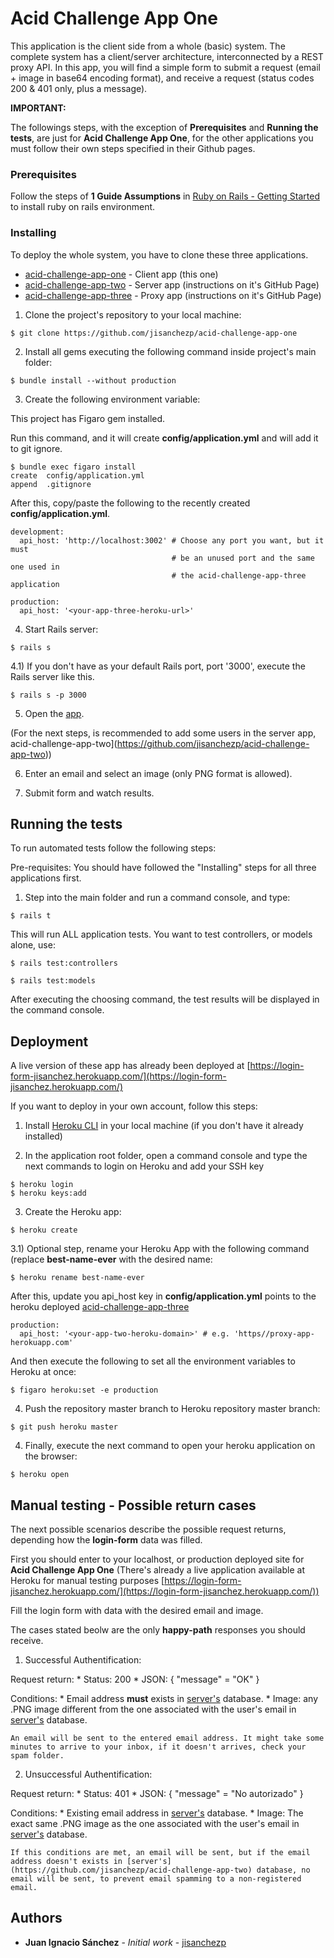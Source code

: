 # Acid Challenge App One

This application is the client side from a whole (basic) system. The complete
system has a client/server architecture, interconnected by a REST proxy API.
In this app, you will find a simple form to submit a request (email + image in
base64 encoding format), and receive a request (status codes 200 & 401 only,
plus a message).

**IMPORTANT:**

The followings steps, with the exception of **Prerequisites** and
**Running the tests**, are just for **Acid Challenge App One**, for the other
applications you must follow their own steps specified in their Github pages.

### Prerequisites

Follow the steps of **1 Guide Assumptions** in [Ruby on Rails - Getting Started](http://guides.rubyonrails.org/getting_started.html) to install ruby on rails environment.

### Installing

To deploy the whole system, you have to clone these three applications.

* [acid-challenge-app-one](https://github.com/jisanchezp/acid-challenge-app-one) - Client app (this one)
* [acid-challenge-app-two](https://github.com/jisanchezp/acid-challenge-app-two) - Server app (instructions on it's GitHub Page)
* [acid-challenge-app-three](https://github.com/jisanchezp/acid-challenge-app-three) - Proxy app (instructions on it's GitHub Page)

1) Clone the project's repository to your local machine:

```
$ git clone https://github.com/jisanchezp/acid-challenge-app-one
```

2) Install all gems executing the following command inside project's main folder:

```
$ bundle install --without production
```

3) Create the following environment variable:

This project has Figaro gem installed.

Run this command, and it will create **config/application.yml** and will add it to git ignore.

```
$ bundle exec figaro install
create  config/application.yml
append  .gitignore
```

After this, copy/paste the following to the recently created **config/application.yml**.

```
development:
  api_host: 'http://localhost:3002' # Choose any port you want, but it must
                                    # be an unused port and the same one used in
                                    # the acid-challenge-app-three application

production:
  api_host: '<your-app-three-heroku-url>'
```

4) Start Rails server:

```
$ rails s
```

4.1) If you don't have as your default Rails port, port '3000', execute the
Rails server like this.

```
$ rails s -p 3000
```

5) Open the [app](http://localhost:3000).

(For the next steps, is recommended to add some users in the server app,
acid-challenge-app-two](https://github.com/jisanchezp/acid-challenge-app-two))

6) Enter an email and select an image (only PNG format is allowed).

7) Submit form and watch results.

## Running the tests

To run automated tests follow the following steps:

Pre-requisites: You should have followed the "Installing" steps for all three applications first.

1) Step into the main folder and run a command console, and type:

```
$ rails t
```

This will run ALL application tests. You want to test controllers, or models alone, use:

```
$ rails test:controllers
```

```
$ rails test:models
```

After executing the choosing command, the test results will be displayed in the command console.

## Deployment

A live version of these app has already been deployed at [https://login-form-jisanchez.herokuapp.com/](https://login-form-jisanchez.herokuapp.com/)

If you want to deploy in your own account, follow this steps:

1) Install [Heroku CLI](https://devcenter.heroku.com/articles/heroku-cli) in your local machine (if you don't have it already installed)

2) In the application root folder, open a command console and type the next commands to login on Heroku and add your SSH key

```
$ heroku login
$ heroku keys:add
```

3) Create the Heroku app:

```
$ heroku create
```

3.1) Optional step, rename your Heroku App with the following command (replace **best-name-ever** with the desired name:

```
$ heroku rename best-name-ever
```

After this, update you api_host key in **config/application.yml** points to the heroku deployed [acid-challenge-app-three](https://github.com/jisanchezp/acid-challenge-app-three)

```
production:
  api_host: '<your-app-two-heroku-domain>' # e.g. 'https//proxy-app-herokuapp.com'
```

And then execute the following to set all the environment variables to Heroku at once:

```
$ figaro heroku:set -e production
```

4) Push the repository master branch to Heroku repository master branch:

```
$ git push heroku master
```

4) Finally, execute the next command to open your heroku application on the browser:

```
$ heroku open
```

## Manual testing - Possible return cases

The next possible scenarios describe the possible request returns, depending how the **login-form** data was filled.

First you should enter to your localhost, or production deployed site for **Acid Challenge App One** (There's already a live application available at Heroku for manual testing purposes [https://login-form-jisanchez.herokuapp.com/](https://login-form-jisanchez.herokuapp.com/))

Fill the login form with data with the desired email and image.

The cases stated beolw are the only **happy-path** responses you should receive.

1) Successful Authentification:

  Request return:
    * Status: 200
    * JSON: { "message" = "OK" }

  Conditions:
    * Email address **must** exists in [server's](https://github.com/jisanchezp/acid-challenge-app-two) database.
    * Image: any .PNG image different from the one associated with the user's email in [server's](https://github.com/jisanchezp/acid-challenge-app-two) database.

    An email will be sent to the entered email address. It might take some minutes to arrive to your inbox, if it doesn't arrives, check your spam folder.

2) Unsuccessful Authentification:

  Request return:
    * Status: 401
    * JSON: { "message" = "No autorizado" }

  Conditions:
    * Existing email address in [server's](https://github.com/jisanchezp/acid-challenge-app-two) database.
    * Image: The exact same .PNG image as the one associated with the user's email in [server's](https://github.com/jisanchezp/acid-challenge-app-two) database.

    If this conditions are met, an email will be sent, but if the email address doesn't exists in [server's](https://github.com/jisanchezp/acid-challenge-app-two) database, no email will be sent, to prevent email spamming to a non-registered email.

## Authors

* **Juan Ignacio Sánchez** - *Initial work* - [jisanchezp](https://github.com/jisanchezp)
